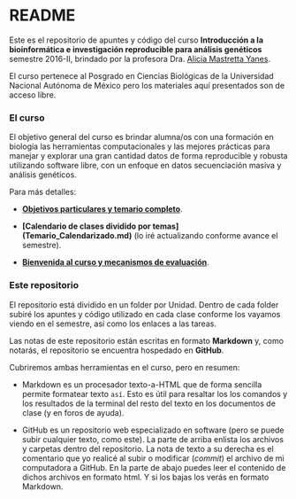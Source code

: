
# README

Este es el repositorio de apuntes y código del curso **Introducción a la bioinformática e investigación reproducible para análisis genéticos** semestre 2016-II, brindado por la profesora Dra. [Alicia Mastretta Yanes](www.mastrettayanes-lab.org). 

El curso pertenece al Posgrado en Ciencias Biológicas de la Universidad Nacional Autónoma de México pero los materiales aquí presentados son de acceso libre. 

### El curso

El objetivo general del curso es brindar alumna/os con una formación en biología las herramientas computacionales y las mejores prácticas para manejar y explorar una gran cantidad datos de forma reproducible y robusta utilizando software libre, con un enfoque en datos secuenciación masiva y análisis genéticos. 

Para más detalles:

* **[Objetivos particulares y temario completo](Objs_Temario_Eval.md)**. 

* **[Calendario de clases dividido por temas] (Temario_Calendarizado.md)** (lo iré actualizando conforme avance el semestre). 

* **[Bienvenida al curso y mecanismos de evaluación](Bienvenida_y_dinamicadeclase.md)**. 



### Este repositorio

El repositorio está dividido en un folder por Unidad. Dentro de cada folder subiré los apuntes y código utilizado en cada clase conforme los vayamos viendo en el semestre, así como los enlaces a las tareas. 

Las notas de este repositorio están escritas en formato **Markdown** y, como notarás, el repositorio se encuentra hospedado en **GitHub**. 

Cubriremos ambas herramientas en el curso, pero en resumen: 

* Markdown es un procesador texto-a-HTML que de forma sencilla permite formatear texto `así`. Esto es útil para resaltar los los comandos y los resultados de la terminal del resto del texto en los documentos de clase (y en foros de ayuda).

* GitHub es un repositorio web especializado en software (pero se puede subir cualquier texto, como este). La parte de arriba enlista los archivos y carpetas dentro del repositorio. La nota de texto a su derecha es el comentario que yo realicé al subir o modificar (*commit*) el archivo de mi computadora a GitHub. En la parte de abajo puedes leer el contenido de dichos archivos en formato html. Y si los bajas los verás en formato Markdown.

